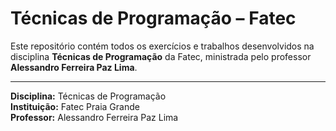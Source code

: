 # Técnicas de Programação – Fatec

Este repositório contém todos os exercícios e trabalhos desenvolvidos na disciplina **Técnicas de Programação** da Fatec, ministrada pelo professor **Alessandro Ferreira Paz Lima**.

---

**Disciplina:** Técnicas de Programação  
**Instituição:** Fatec Praia Grande  
**Professor:** Alessandro Ferreira Paz Lima
